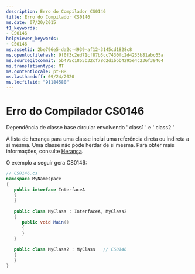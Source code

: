 ```yaml
---
description: Erro do Compilador CS0146
title: Erro do Compilador CS0146
ms.date: 07/20/2015
f1_keywords:
- CS0146
helpviewer_keywords:
- CS0146
ms.assetid: 2be796e5-da2c-4939-af12-3145cd1828c8
ms.openlocfilehash: 9f0f3c2ed71cf87b3cc7430fc2d4235b81abc65a
ms.sourcegitcommit: 5b475c1855b32cf78d2d1bbb4295e4c236f39464
ms.translationtype: MT
ms.contentlocale: pt-BR
ms.lasthandoff: 09/24/2020
ms.locfileid: "91184580"
---
```

# <a name="compiler-error-cs0146"></a>Erro do Compilador CS0146

Dependência de classe base circular envolvendo ' class1 ' e ' class2 '  
  
 A lista de herança para uma classe inclui uma referência direta ou indireta a si mesma. Uma classe não pode herdar de si mesma. Para obter mais informações, consulte [Herança](../programming-guide/classes-and-structs/inheritance.md).  
  
 O exemplo a seguir gera CS0146:  
  
```csharp  
// CS0146.cs  
namespace MyNamespace  
{  
   public interface InterfaceA  
   {  
   }  
  
   public class MyClass : InterfaceA, MyClass2  
   {  
      public void Main()  
      {  
      }  
   }  
  
   public class MyClass2 : MyClass   // CS0146  
   {  
   }  
}  
```
